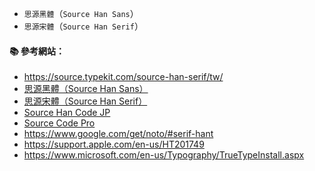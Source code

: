 - `思源黑體`（`Source Han Sans`）
- `思源宋體`（`Source Han Serif`）


#### :books: 參考網站：
- https://source.typekit.com/source-han-serif/tw/
- [思源黑體（Source Han Sans）](https://github.com/adobe-fonts/source-han-sans)
- [思源宋體（Source Han Serif）](https://github.com/adobe-fonts/source-han-serif)
- [Source Han Code JP](https://github.com/adobe-fonts/source-han-code-jp)
- [Source Code Pro](https://github.com/adobe-fonts/source-code-pro)
- https://www.google.com/get/noto/#serif-hant
- https://support.apple.com/en-us/HT201749
- https://www.microsoft.com/en-us/Typography/TrueTypeInstall.aspx